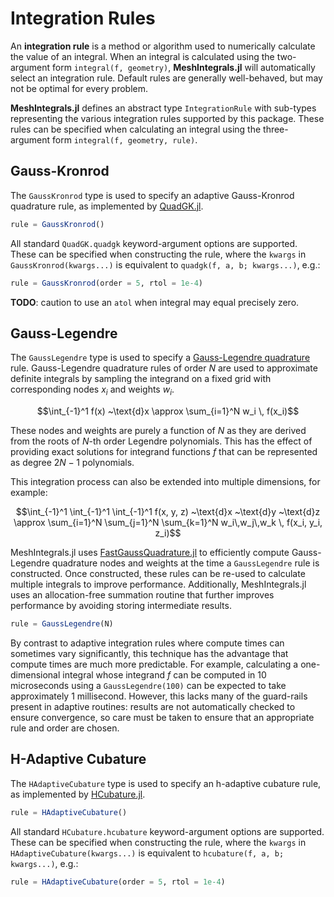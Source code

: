 # Integration Rules

An **integration rule** is a method or algorithm used to numerically calculate the value of an integral. When an integral is calculated using the two-argument form `integral(f, geometry)`, **MeshIntegrals.jl** will automatically select an integration rule. Default rules are generally well-behaved, but may not be optimal for every problem.

**MeshIntegrals.jl** defines an abstract type `IntegrationRule` with sub-types representing the various integration rules supported by this package. These rules can be specified when calculating an integral using the three-argument form `integral(f, geometry, rule)`.

## Gauss-Kronrod

The `GaussKronrod` type is used to specify an adaptive Gauss-Kronrod quadrature rule, as implemented by [QuadGK.jl](https://github.com/JuliaMath/QuadGK.jl).

```julia
rule = GaussKronrod()
```

All standard `QuadGK.quadgk` keyword-argument options are supported. These can be specified when constructing the rule, where the `kwargs` in `GaussKronrod(kwargs...)` is equivalent to `quadgk(f, a, b; kwargs...)`, e.g.:
```julia
rule = GaussKronrod(order = 5, rtol = 1e-4)
```

**TODO**: caution to use an `atol` when integral may equal precisely zero.

## Gauss-Legendre

The `GaussLegendre` type is used to specify a [Gauss-Legendre quadrature](https://en.wikipedia.org/wiki/Gauss%E2%80%93Legendre_quadrature) rule. Gauss-Legendre quadrature rules of order $N$ are used to approximate definite integrals by sampling the integrand on a fixed grid with corresponding nodes $x_i$ and weights $w_i$.
```math
\int_{-1}^1 f(x) ~\text{d}x \approx \sum_{i=1}^N w_i \, f(x_i)
```

These nodes and weights are purely a function of $N$ as they are derived from the roots of $N$-th order Legendre polynomials. This has the effect of providing exact solutions for integrand functions $f$ that can be represented as degree $2N-1$ polynomials.

This integration process can also be extended into multiple dimensions, for example:
```math
\int_{-1}^1 \int_{-1}^1 \int_{-1}^1 f(x, y, z) ~\text{d}x ~\text{d}y ~\text{d}z \approx \sum_{i=1}^N \sum_{j=1}^N \sum_{k=1}^N w_i\,w_j\,w_k \, f(x_i, y_i, z_i)
```

MeshIntegrals.jl uses [FastGaussQuadrature.jl](https://github.com/JuliaApproximation/FastGaussQuadrature.jl) to efficiently compute Gauss-Legendre quadrature nodes and weights at the time a `GaussLegendre` rule is constructed. Once constructed, these rules can be re-used to calculate multiple integrals to improve performance. Additionally, MeshIntegrals.jl uses an allocation-free summation routine that further improves performance by avoiding storing intermediate results.
```julia
rule = GaussLegendre(N)
```

By contrast to adaptive integration rules where compute times can sometimes vary significantly, this technique has the advantage that compute times are much more predictable. For example, calculating a one-dimensional integral whose integrand $f$ can be computed in 10 microseconds using a `GaussLegendre(100)` can be expected to take approximately 1 millisecond. However, this lacks many of the guard-rails present in adaptive routines: results are not automatically checked to ensure convergence, so care must be taken to ensure that an appropriate rule and order are chosen.

## H-Adaptive Cubature

The `HAdaptiveCubature` type is used to specify an h-adaptive cubature rule, as implemented by [HCubature.jl](https://github.com/JuliaMath/HCubature.jl).

```julia
rule = HAdaptiveCubature()
```

All standard `HCubature.hcubature` keyword-argument options are supported. These can be specified when constructing the rule, where the `kwargs` in `HAdaptiveCubature(kwargs...)` is equivalent to `hcubature(f, a, b; kwargs...)`, e.g.:
```julia
rule = HAdaptiveCubature(order = 5, rtol = 1e-4)
```
